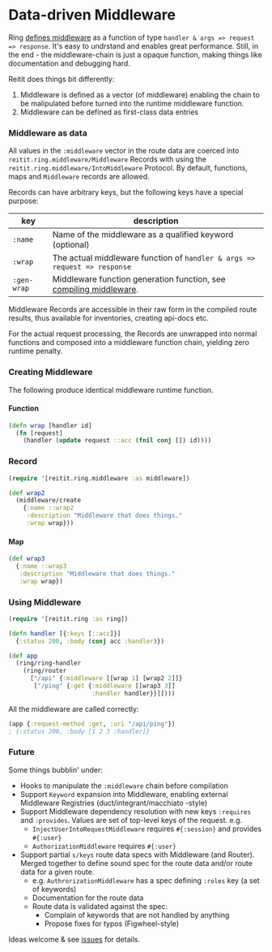 # Data-driven Middleware

Ring [defines middleware](https://github.com/ring-clojure/ring/wiki/Concepts#middleware) as a function of type `handler & args => request => response`. It's easy to undrstand and enables great performance. Still, in the end - the middleware-chain is just a opaque function, making things like documentation and debugging hard.

Reitit does things bit differently:

1. Middleware is defined as a vector (of middleware) enabling the chain to be malipulated before turned into the runtime middleware function.
2. Middleware can be defined as first-class data entries

### Middleware as data

All values in the `:middleware` vector in the route data are coerced into `reitit.ring.middleware/Middleware` Records with using the `reitit.ring.middleware/IntoMiddleware` Protocol. By default, functions, maps and `Middleware` records are allowed.

Records can have arbitrary keys, but the following keys have a special purpose:

| key         | description |
| ------------|-------------|
| `:name`     | Name of the middleware as a qualified keyword (optional)
| `:wrap`     | The actual middleware function of `handler & args => request => response`
| `:gen-wrap` | Middleware function generation function, see [compiling middleware](compiling_middleware.md).

Middleware Records are accessible in their raw form in the compiled route results, thus available for inventories, creating api-docs etc.

For the actual request processing, the Records are unwrapped into normal functions and composed into a middleware function chain, yielding zero runtime penalty.

### Creating Middleware

The following produce identical middleware runtime function.

#### Function

```clj
(defn wrap [handler id]
  (fn [request]
    (handler (update request ::acc (fnil conj []) id))))
```

### Record

```clj
(require '[reitit.ring.middleware :as middleware])

(def wrap2
  (middleware/create
    {:name ::wrap2
     :description "Middleware that does things."
     :wrap wrap}))
```

#### Map

```clj
(def wrap3
  {:name ::wrap3
   :description "Middleware that does things."
   :wrap wrap})
```

### Using Middleware

```clj
(require '[reitit.ring :as ring])

(defn handler [{:keys [::acc]}]
  {:status 200, :body (conj acc :handler)})

(def app
  (ring/ring-handler
    (ring/router
      ["/api" {:middleware [[wrap 1] [wrap2 2]]}
       ["/ping" {:get {:middleware [[wrap3 3]]
                       :handler handler}}]])))
```

All the middleware are called correctly:

```clj
(app {:request-method :get, :uri "/api/ping"})
; {:status 200, :body [1 2 3 :handler]}
```

### Future

Some things bubblin' under:

* Hooks to manipulate the `:middleware` chain before compilation
* Support `Keyword` expansion into Middleware, enabling external Middleware Registries (duct/integrant/macchiato -style)
* Support Middleware dependency resolution with new keys `:requires` and `:provides`. Values are set of top-level keys of the request. e.g.
   * `InjectUserIntoRequestMiddleware` requires `#{:session}` and provides `#{:user}`
   * `AuthorizationMiddleware` requires `#{:user}`
* Support partial `s/keys` route data specs with Middleware (and Router). Merged together to define sound spec for the route data and/or route data for a given route.
   * e.g. `AuthrorizationMiddleware` has a spec defining `:roles` key (a set of keywords)
   * Documentation for the route data
   * Route data is validated against the spec:
      * Complain of keywords that are not handled by anything
      * Propose fixes for typos (Figwheel-style)

Ideas welcome & see [issues](https://github.com/metosin/reitit/issues) for details.
